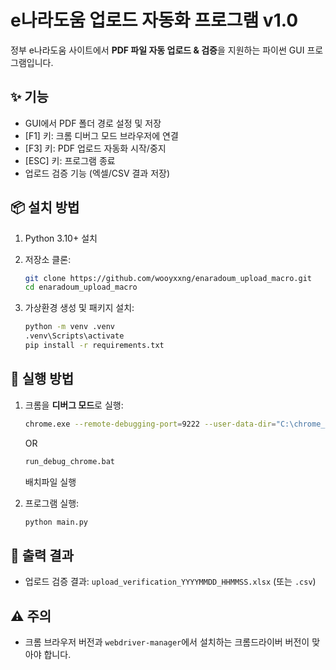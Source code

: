 # e나라도움 업로드 자동화 프로그램 v1.0

정부 e나라도움 사이트에서 **PDF 파일 자동 업로드 & 검증**을 지원하는 파이썬 GUI 프로그램입니다.

## ✨ 기능

* GUI에서 PDF 폴더 경로 설정 및 저장
* \[F1] 키: 크롬 디버그 모드 브라우저에 연결
* \[F3] 키: PDF 업로드 자동화 시작/중지
* \[ESC] 키: 프로그램 종료
* 업로드 검증 기능 (엑셀/CSV 결과 저장)

## 📦 설치 방법

1. Python 3.10+ 설치
2. 저장소 클론:

   ```bash
   git clone https://github.com/wooyxxng/enaradoum_upload_macro.git
   cd enaradoum_upload_macro
   ```
3. 가상환경 생성 및 패키지 설치:

   ```bash
   python -m venv .venv
   .venv\Scripts\activate
   pip install -r requirements.txt
   ```

## 🚀 실행 방법

1. 크롬을 **디버그 모드**로 실행:

   ```bash
   chrome.exe --remote-debugging-port=9222 --user-data-dir="C:\chrome_debug"
   ```
   OR 
   ```bash
   run_debug_chrome.bat
   ```
   배치파일 실행

2. 프로그램 실행:

   ```bash
   python main.py
   ```

## 📁 출력 결과

* 업로드 검증 결과: `upload_verification_YYYYMMDD_HHMMSS.xlsx` (또는 `.csv`)

## ⚠️ 주의

* 크롬 브라우저 버전과 `webdriver-manager`에서 설치하는 크롬드라이버 버전이 맞아야 합니다.
